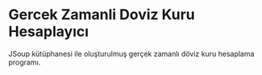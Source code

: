 # Gercek Zamanli Doviz Kuru Hesaplayıcı
 JSoup kütüphanesi ile oluşturulmuş gerçek zamanlı döviz kuru hesaplama programı.
